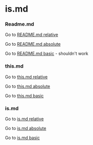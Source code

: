 # is.md

### Readme.md

Go to [README.md relative](../../README.md)

Go to [README.md absolute](/README.md)

Go to [README.md basic](README.md) - shouldn't work

### this.md

Go to [this.md relative](../this.md)

Go to [this.md absolute](/this/this.md)

Go to [this.md basic](this.md)

### is.md

Go to [is.md relative](./is.md)

Go to [is.md absolute](/this/is/is.md)

Go to [is.md basic](is.md)
